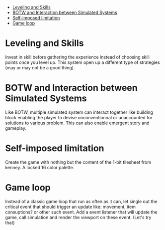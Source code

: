 - [Leveling and Skills](#leveling-and-skills)
- [BOTW and Interaction between Simulated Systems](#botw-and-interaction-between-simulated-systems)
- [Self-imposed limitation](#self-imposed-limitation)
- [Game loop](#game-loop)

# Leveling and Skills
Invest in skill before gathering the experience instead of choosing skill points once you level up. This system open up a different type of strategies (may or may not be a good thing).

# BOTW and Interaction between Simulated Systems
Like BOTW, multiple simulated system can interact together like building block enabling the player to devise unconventionnal or unaccounted for solutions to various problem. This can also enable emergent story and gameplay.

# Self-imposed limitation
Create the game with nothing but the content of the 1-bit tilesheet from kenney.
A locked 16 color palette.

# Game loop
Instead of a classic game loop that run as often as it can, let single out the critical event that should trigger an update like: movement, item consuptions? or other such event. Add a event listener that will update the game, call simulation and render the viewport on these event. (Let's try that)
